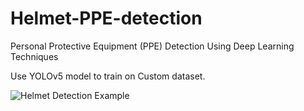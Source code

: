 # Helmet-PPE-detection
Personal Protective Equipment (PPE) Detection Using Deep Learning Techniques

Use YOLOv5 model to train on Custom dataset.

![Helmet Detection Example](https://github.com/medinikb/Helmet-PPE-detection/blob/main/Gif-Pamee.gif)
